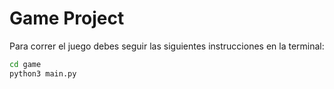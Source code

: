 # Game Project

Para correr el juego debes seguir las siguientes instrucciones en la terminal:

```sh
cd game
python3 main.py
````
